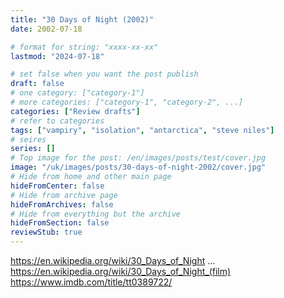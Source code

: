 ```yaml
---
title: "30 Days of Night (2002)"
date: 2002-07-18

# format for string: "xxxx-xx-xx"
lastmod: "2024-07-18"

# set false when you want the post publish
draft: false
# one category: ["category-1"]
# more categories: ["category-1", "category-2", ...]
categories: ["Review drafts"]
# refer to categories
tags: ["vampiry", "isolation", "antarctica", "steve niles"]
# seires
series: []
# Top image for the post: /en/images/posts/test/cover.jpg
image: "/uk/images/posts/30-days-of-night-2002/cover.jpg"
# Hide from home and other main page
hideFromCenter: false
# Hide from archive page
hideFromArchives: false
# Hide from everything but the archive
hideFromSection: false
reviewStub: true
---
```

https://en.wikipedia.org/wiki/30_Days_of_Night
...
https://en.wikipedia.org/wiki/30_Days_of_Night_(film)
https://www.imdb.com/title/tt0389722/
<!--more-->